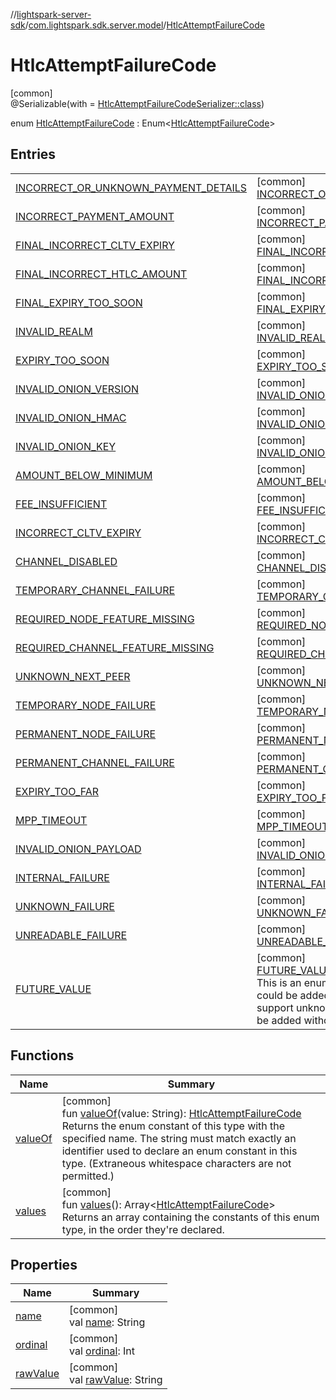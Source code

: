 //[lightspark-server-sdk](../../../index.md)/[com.lightspark.sdk.server.model](../index.md)/[HtlcAttemptFailureCode](index.md)

# HtlcAttemptFailureCode

[common]\
@Serializable(with = [HtlcAttemptFailureCodeSerializer::class](../-htlc-attempt-failure-code-serializer/index.md))

enum [HtlcAttemptFailureCode](index.md) : Enum&lt;[HtlcAttemptFailureCode](index.md)&gt;

## Entries

| | |
|---|---|
| [INCORRECT_OR_UNKNOWN_PAYMENT_DETAILS](-i-n-c-o-r-r-e-c-t_-o-r_-u-n-k-n-o-w-n_-p-a-y-m-e-n-t_-d-e-t-a-i-l-s/index.md) | [common]<br>[INCORRECT_OR_UNKNOWN_PAYMENT_DETAILS](-i-n-c-o-r-r-e-c-t_-o-r_-u-n-k-n-o-w-n_-p-a-y-m-e-n-t_-d-e-t-a-i-l-s/index.md) |
| [INCORRECT_PAYMENT_AMOUNT](-i-n-c-o-r-r-e-c-t_-p-a-y-m-e-n-t_-a-m-o-u-n-t/index.md) | [common]<br>[INCORRECT_PAYMENT_AMOUNT](-i-n-c-o-r-r-e-c-t_-p-a-y-m-e-n-t_-a-m-o-u-n-t/index.md) |
| [FINAL_INCORRECT_CLTV_EXPIRY](-f-i-n-a-l_-i-n-c-o-r-r-e-c-t_-c-l-t-v_-e-x-p-i-r-y/index.md) | [common]<br>[FINAL_INCORRECT_CLTV_EXPIRY](-f-i-n-a-l_-i-n-c-o-r-r-e-c-t_-c-l-t-v_-e-x-p-i-r-y/index.md) |
| [FINAL_INCORRECT_HTLC_AMOUNT](-f-i-n-a-l_-i-n-c-o-r-r-e-c-t_-h-t-l-c_-a-m-o-u-n-t/index.md) | [common]<br>[FINAL_INCORRECT_HTLC_AMOUNT](-f-i-n-a-l_-i-n-c-o-r-r-e-c-t_-h-t-l-c_-a-m-o-u-n-t/index.md) |
| [FINAL_EXPIRY_TOO_SOON](-f-i-n-a-l_-e-x-p-i-r-y_-t-o-o_-s-o-o-n/index.md) | [common]<br>[FINAL_EXPIRY_TOO_SOON](-f-i-n-a-l_-e-x-p-i-r-y_-t-o-o_-s-o-o-n/index.md) |
| [INVALID_REALM](-i-n-v-a-l-i-d_-r-e-a-l-m/index.md) | [common]<br>[INVALID_REALM](-i-n-v-a-l-i-d_-r-e-a-l-m/index.md) |
| [EXPIRY_TOO_SOON](-e-x-p-i-r-y_-t-o-o_-s-o-o-n/index.md) | [common]<br>[EXPIRY_TOO_SOON](-e-x-p-i-r-y_-t-o-o_-s-o-o-n/index.md) |
| [INVALID_ONION_VERSION](-i-n-v-a-l-i-d_-o-n-i-o-n_-v-e-r-s-i-o-n/index.md) | [common]<br>[INVALID_ONION_VERSION](-i-n-v-a-l-i-d_-o-n-i-o-n_-v-e-r-s-i-o-n/index.md) |
| [INVALID_ONION_HMAC](-i-n-v-a-l-i-d_-o-n-i-o-n_-h-m-a-c/index.md) | [common]<br>[INVALID_ONION_HMAC](-i-n-v-a-l-i-d_-o-n-i-o-n_-h-m-a-c/index.md) |
| [INVALID_ONION_KEY](-i-n-v-a-l-i-d_-o-n-i-o-n_-k-e-y/index.md) | [common]<br>[INVALID_ONION_KEY](-i-n-v-a-l-i-d_-o-n-i-o-n_-k-e-y/index.md) |
| [AMOUNT_BELOW_MINIMUM](-a-m-o-u-n-t_-b-e-l-o-w_-m-i-n-i-m-u-m/index.md) | [common]<br>[AMOUNT_BELOW_MINIMUM](-a-m-o-u-n-t_-b-e-l-o-w_-m-i-n-i-m-u-m/index.md) |
| [FEE_INSUFFICIENT](-f-e-e_-i-n-s-u-f-f-i-c-i-e-n-t/index.md) | [common]<br>[FEE_INSUFFICIENT](-f-e-e_-i-n-s-u-f-f-i-c-i-e-n-t/index.md) |
| [INCORRECT_CLTV_EXPIRY](-i-n-c-o-r-r-e-c-t_-c-l-t-v_-e-x-p-i-r-y/index.md) | [common]<br>[INCORRECT_CLTV_EXPIRY](-i-n-c-o-r-r-e-c-t_-c-l-t-v_-e-x-p-i-r-y/index.md) |
| [CHANNEL_DISABLED](-c-h-a-n-n-e-l_-d-i-s-a-b-l-e-d/index.md) | [common]<br>[CHANNEL_DISABLED](-c-h-a-n-n-e-l_-d-i-s-a-b-l-e-d/index.md) |
| [TEMPORARY_CHANNEL_FAILURE](-t-e-m-p-o-r-a-r-y_-c-h-a-n-n-e-l_-f-a-i-l-u-r-e/index.md) | [common]<br>[TEMPORARY_CHANNEL_FAILURE](-t-e-m-p-o-r-a-r-y_-c-h-a-n-n-e-l_-f-a-i-l-u-r-e/index.md) |
| [REQUIRED_NODE_FEATURE_MISSING](-r-e-q-u-i-r-e-d_-n-o-d-e_-f-e-a-t-u-r-e_-m-i-s-s-i-n-g/index.md) | [common]<br>[REQUIRED_NODE_FEATURE_MISSING](-r-e-q-u-i-r-e-d_-n-o-d-e_-f-e-a-t-u-r-e_-m-i-s-s-i-n-g/index.md) |
| [REQUIRED_CHANNEL_FEATURE_MISSING](-r-e-q-u-i-r-e-d_-c-h-a-n-n-e-l_-f-e-a-t-u-r-e_-m-i-s-s-i-n-g/index.md) | [common]<br>[REQUIRED_CHANNEL_FEATURE_MISSING](-r-e-q-u-i-r-e-d_-c-h-a-n-n-e-l_-f-e-a-t-u-r-e_-m-i-s-s-i-n-g/index.md) |
| [UNKNOWN_NEXT_PEER](-u-n-k-n-o-w-n_-n-e-x-t_-p-e-e-r/index.md) | [common]<br>[UNKNOWN_NEXT_PEER](-u-n-k-n-o-w-n_-n-e-x-t_-p-e-e-r/index.md) |
| [TEMPORARY_NODE_FAILURE](-t-e-m-p-o-r-a-r-y_-n-o-d-e_-f-a-i-l-u-r-e/index.md) | [common]<br>[TEMPORARY_NODE_FAILURE](-t-e-m-p-o-r-a-r-y_-n-o-d-e_-f-a-i-l-u-r-e/index.md) |
| [PERMANENT_NODE_FAILURE](-p-e-r-m-a-n-e-n-t_-n-o-d-e_-f-a-i-l-u-r-e/index.md) | [common]<br>[PERMANENT_NODE_FAILURE](-p-e-r-m-a-n-e-n-t_-n-o-d-e_-f-a-i-l-u-r-e/index.md) |
| [PERMANENT_CHANNEL_FAILURE](-p-e-r-m-a-n-e-n-t_-c-h-a-n-n-e-l_-f-a-i-l-u-r-e/index.md) | [common]<br>[PERMANENT_CHANNEL_FAILURE](-p-e-r-m-a-n-e-n-t_-c-h-a-n-n-e-l_-f-a-i-l-u-r-e/index.md) |
| [EXPIRY_TOO_FAR](-e-x-p-i-r-y_-t-o-o_-f-a-r/index.md) | [common]<br>[EXPIRY_TOO_FAR](-e-x-p-i-r-y_-t-o-o_-f-a-r/index.md) |
| [MPP_TIMEOUT](-m-p-p_-t-i-m-e-o-u-t/index.md) | [common]<br>[MPP_TIMEOUT](-m-p-p_-t-i-m-e-o-u-t/index.md) |
| [INVALID_ONION_PAYLOAD](-i-n-v-a-l-i-d_-o-n-i-o-n_-p-a-y-l-o-a-d/index.md) | [common]<br>[INVALID_ONION_PAYLOAD](-i-n-v-a-l-i-d_-o-n-i-o-n_-p-a-y-l-o-a-d/index.md) |
| [INTERNAL_FAILURE](-i-n-t-e-r-n-a-l_-f-a-i-l-u-r-e/index.md) | [common]<br>[INTERNAL_FAILURE](-i-n-t-e-r-n-a-l_-f-a-i-l-u-r-e/index.md) |
| [UNKNOWN_FAILURE](-u-n-k-n-o-w-n_-f-a-i-l-u-r-e/index.md) | [common]<br>[UNKNOWN_FAILURE](-u-n-k-n-o-w-n_-f-a-i-l-u-r-e/index.md) |
| [UNREADABLE_FAILURE](-u-n-r-e-a-d-a-b-l-e_-f-a-i-l-u-r-e/index.md) | [common]<br>[UNREADABLE_FAILURE](-u-n-r-e-a-d-a-b-l-e_-f-a-i-l-u-r-e/index.md) |
| [FUTURE_VALUE](-f-u-t-u-r-e_-v-a-l-u-e/index.md) | [common]<br>[FUTURE_VALUE](-f-u-t-u-r-e_-v-a-l-u-e/index.md)<br>This is an enum value that represents values that could be added in the future. Clients should support unknown values as more of them could be added without notice. |

## Functions

| Name | Summary |
|---|---|
| [valueOf](value-of.md) | [common]<br>fun [valueOf](value-of.md)(value: String): [HtlcAttemptFailureCode](index.md)<br>Returns the enum constant of this type with the specified name. The string must match exactly an identifier used to declare an enum constant in this type. (Extraneous whitespace characters are not permitted.) |
| [values](values.md) | [common]<br>fun [values](values.md)(): Array&lt;[HtlcAttemptFailureCode](index.md)&gt;<br>Returns an array containing the constants of this enum type, in the order they're declared. |

## Properties

| Name | Summary |
|---|---|
| [name](../-withdrawal-request-status/-f-u-t-u-r-e_-v-a-l-u-e/index.md#-372974862%2FProperties%2F-1086033721) | [common]<br>val [name](../-withdrawal-request-status/-f-u-t-u-r-e_-v-a-l-u-e/index.md#-372974862%2FProperties%2F-1086033721): String |
| [ordinal](../-withdrawal-request-status/-f-u-t-u-r-e_-v-a-l-u-e/index.md#-739389684%2FProperties%2F-1086033721) | [common]<br>val [ordinal](../-withdrawal-request-status/-f-u-t-u-r-e_-v-a-l-u-e/index.md#-739389684%2FProperties%2F-1086033721): Int |
| [rawValue](raw-value.md) | [common]<br>val [rawValue](raw-value.md): String |
